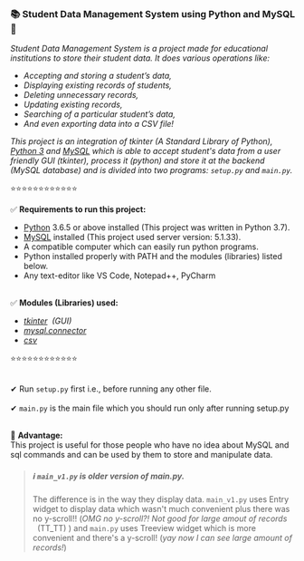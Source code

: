 ### 📚 Student Data Management System using Python and MySQL 📁

*Student Data Management System is a project made for educational institutions to store their student data. It does various operations like:*
-	*Accepting and storing a student’s data,*
-	*Displaying existing records of students,*
-	*Deleting unnecessary records,*
-	*Updating existing records,*
-	*Searching of a particular student’s data,*
-	*And even exporting data into a CSV file!*

*This project is an integration of tkinter (A Standard Library of Python), [Python 3](https://www.python.org/) and [MySQL](https://www.mysql.com/) which is able to accept student's data from a user friendly GUI (tkinter), process it (python) and store it at the backend (MySQL database) and is divided into two programs: `setup.py` and `main.py`.*

⭐⭐⭐⭐⭐⭐⭐⭐⭐⭐⭐⭐

✅ **Requirements to run this project:**
- [Python](https://www.python.org/) 3.6.5 or above installed (This project was written in Python 3.7).
- [MySQL](https://www.mysql.com/) installed (This project used server version: 5.1.33).
- A compatible computer which can easily run python programs.
- Python installed properly with PATH and the modules (libraries) listed below.
- Any text-editor like VS Code, Notepad++, PyCharm

<br />✅ **Modules (Libraries) used:**
- *[tkinter](https://docs.python.org/3/library/tkinter.html) &nbsp;(GUI)*
- *[mysql.connector](https://pypi.org/project/mysql-connector-python/)*
- *[csv](https://docs.python.org/3/library/csv.html)* 

⭐⭐⭐⭐⭐⭐⭐⭐⭐⭐⭐⭐

<br /> ✔ Run `setup.py` first i.e., before running any other file.
<br /> <br /> ✔ `main.py` is the main file which you should run only after running setup.py
<br /> <br /> 

🎉 **Advantage:**<br />
This project is useful for those people who have no idea about MySQL and sql commands and can be used by them to store and manipulate data.


> ##### ℹ `main_v1.py` is older version of main.py.
>The difference is in the way they display data. `main_v1.py` uses Entry widget to display data which wasn't much convenient plus there was no y-scroll!! (*OMG no y-scroll?! Not good for large amout of records* &nbsp;&nbsp;(TT_TT)&nbsp;) and `main.py` uses Treeview widget which is more convenient and there's a y-scroll! (*yay now I can see large amount of records!*)